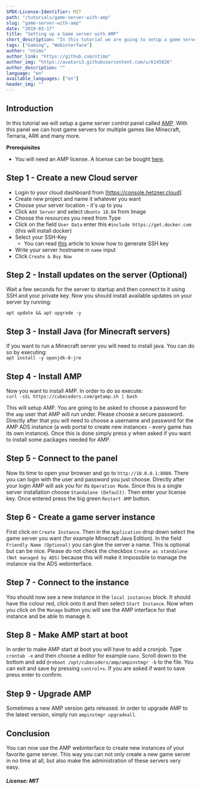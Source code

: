```yaml
---
SPDX-License-Identifier: MIT
path: "/tutorials/game-server-with-amp"
slug: "game-server-with-amp"
date: "2019-03-17"
title: "Setting up a Game server with AMP"
short_description: "In this tutorial we are going to setup a game server with AMP."
tags: ["Gaming", "Webinterface"]
author: "ntimo"
author_link: "https://github.com/ntimo"
author_img: "https://avatars3.githubusercontent.com/u/6145026"
author_description: ""
language: "en"
available_languages: ["en"]
header_img: ""
---
```



## Introduction

In this tutorial we will setup a game server control panel called [AMP](https://cubecoders.com/AMP). With this panel we can host game servers for multiple games like Minecraft, Terraria, ARK and many more.

**Prerequisites**

* You will need an AMP license. A license can be bought [here](https://cubecoders.com/AMP).

## Step 1 - Create a new Cloud server

* Login to your cloud dashboard from [https://console.hetzner.cloud]
* Create new project and name it whatever you want
* Choose your server location - it's up to you
* Click `Add Server` and select `Ubuntu 18.04` from Image
* Choose the resources you need from Type
* Click on the field `User Data` enter this `#include https://get.docker.com` (this will install docker)
* Select your SSH-Key
    * You can read [this](https://help.github.com/en/enterprise/2.16/user/articles/generating-a-new-ssh-key-and-adding-it-to-the-ssh-agent) article to know how to generate SSH key
* Write your server hostname in `name` input
* Click `Create & Buy Now`

## Step 2 - Install updates on the server (Optional)

Wait a few seconds for the server to startup and then connect to it using SSH and your private key.
Now you should install available updates on your server by running:  

`apt update && apt upgrade -y`  

## Step 3 - Install Java (for Minecraft servers)

If you want to run a Minecraft server you will need to install java. You can do so by executing:  
`apt install -y openjdk-8-jre`

## Step 4 - Install AMP

Now you want to install AMP. In order to do so execute:  
`curl -sSL https://cubecoders.com/getamp.sh | bash`  

This will setup AMP.
You are going to be asked to choose a password for the `amp` user that AMP will run under. Please choose a secure password.
Directly after that you will need to choose a username and password for the AMP ADS instance (a web portal to create new instances - every game has its own instance). Once this is done simply press y when asked if you want to install some packages needed for AMP.

## Step 5 - Connect to the panel

Now its time to open your browser and go to `http://10.0.0.1:8080`. There you can login with the user and password you just choose. Directly after your login AMP will ask you for its `Operation Mode`. Since this is a single server installation choose `Standalone (Default)`. Then enter your license key. Once entered press the big green `Restart AMP` button.

## Step 6 - Create a game server instance

First click on `Create Instance`. Then in the `Application` drop down select the game server you want (for example Minecraft Java Edition). In the field `Friendly Name (Optional)` you can give the server a name. This is optional but can be nice. Please do not check the checkbox `Create as standalone (Not managed by ADS)` because this will make it impossible to manage the instance via the ADS webinterface.

## Step 7 - Connect to the instance

You should now see a new instance in the `local instances` block. It should have the colour red, click onto it and then select `Start Instance`. Now when you click on the `Manage` button you will see the AMP interface for that instance and be able to manage it.

## Step 8 - Make AMP start at boot

In order to make AMP start at boot you will have to add a cronjob. Type `crontab -e` and then choose a editor for example `nano`. Scroll down to the bottom and add `@reboot /opt/cubecoders/amp/ampinstmgr -b` to the file. You can exit and save by pressing `control+x`. If you are asked if want to save press enter to confirm.

## Step 9 - Upgrade AMP

Sometimes a new AMP version gets released. In order to upgrade AMP to  the latest version, simply run `ampinstmgr upgradeall`.

## Conclusion

You can now use the AMP webinterface to create new instances of your favorite game server. This way you can not only create a new game server in no time at all, but also make the administration of these servers very easy.  

##### License: MIT

<!---
Contributors's Certificate of Origin
By making a contribution to this project, I certify that:
(a) The contribution was created in whole or in part by me and I have
    the right to submit it under the license indicated in the file; or
(b) The contribution is based upon previous work that, to the best of my
    knowledge, is covered under an appropriate license and I have the
    right under that license to submit that work with modifications,
    whether created in whole or in part by me, under the same license
    (unless I am permitted to submit under a different license), as
    indicated in the file; or
(c) The contribution was provided directly to me by some other person
    who certified (a), (b) or (c) and I have not modified it.
(d) I understand and agree that this project and the contribution are
    public and that a record of the contribution (including all personal
    information I submit with it, including my sign-off) is maintained
    indefinitely and may be redistributed consistent with this project
    or the license(s) involved.
Signed-off-by: 0mfhniozkb9s4q7e6ap8yvlt@nowitzki.me
-->
